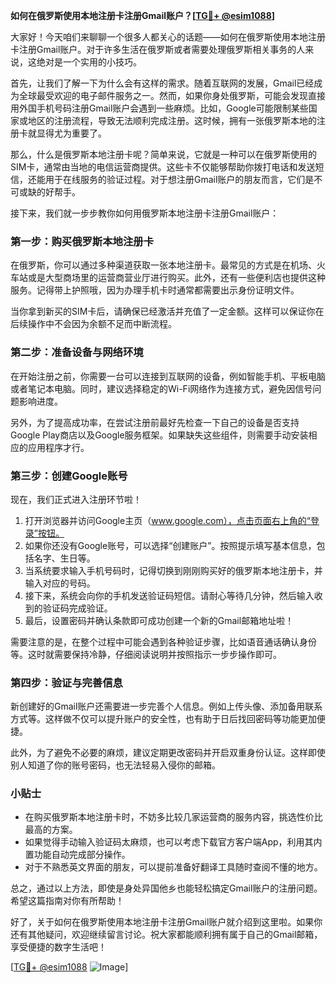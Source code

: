 **如何在俄罗斯使用本地注册卡注册Gmail账户？[[TG💪+ @esim1088](https://t.me/s/esim1088)]**

大家好！今天咱们来聊聊一个很多人都关心的话题——如何在俄罗斯使用本地注册卡注册Gmail账户。对于许多生活在俄罗斯或者需要处理俄罗斯相关事务的人来说，这绝对是一个实用的小技巧。

首先，让我们了解一下为什么会有这样的需求。随着互联网的发展，Gmail已经成为全球最受欢迎的电子邮件服务之一。然而，如果你身处俄罗斯，可能会发现直接用外国手机号码注册Gmail账户会遇到一些麻烦。比如，Google可能限制某些国家或地区的注册流程，导致无法顺利完成注册。这时候，拥有一张俄罗斯本地的注册卡就显得尤为重要了。

那么，什么是俄罗斯本地注册卡呢？简单来说，它就是一种可以在俄罗斯使用的SIM卡，通常由当地的电信运营商提供。这些卡不仅能够帮助你拨打电话和发送短信，还能用于在线服务的验证过程。对于想注册Gmail账户的朋友而言，它们是不可或缺的好帮手。

接下来，我们就一步步教你如何用俄罗斯本地注册卡注册Gmail账户：

### 第一步：购买俄罗斯本地注册卡

在俄罗斯，你可以通过多种渠道获取一张本地注册卡。最常见的方式是在机场、火车站或是大型商场里的运营商营业厅进行购买。此外，还有一些便利店也提供这种服务。记得带上护照哦，因为办理手机卡时通常都需要出示身份证明文件。

当你拿到新买的SIM卡后，请确保已经激活并充值了一定金额。这样可以保证你在后续操作中不会因为余额不足而中断流程。

### 第二步：准备设备与网络环境

在开始注册之前，你需要一台可以连接到互联网的设备，例如智能手机、平板电脑或者笔记本电脑。同时，建议选择稳定的Wi-Fi网络作为连接方式，避免因信号问题影响进度。

另外，为了提高成功率，在尝试注册前最好先检查一下自己的设备是否支持Google Play商店以及Google服务框架。如果缺失这些组件，则需要手动安装相应的应用程序才行。

### 第三步：创建Google账号

现在，我们正式进入注册环节啦！

1. 打开浏览器并访问Google主页（www.google.com），点击页面右上角的“登录”按钮。
2. 如果你还没有Google账号，可以选择“创建账户”。按照提示填写基本信息，包括名字、生日等。
3. 当系统要求输入手机号码时，记得切换到刚刚购买好的俄罗斯本地注册卡，并输入对应的号码。
4. 接下来，系统会向你的手机发送验证码短信。请耐心等待几分钟，然后输入收到的验证码完成验证。
5. 最后，设置密码并确认条款即可成功创建一个新的Gmail邮箱地址啦！

需要注意的是，在整个过程中可能会遇到各种验证步骤，比如语音通话确认身份等。这时就需要保持冷静，仔细阅读说明并按照指示一步步操作即可。

### 第四步：验证与完善信息

新创建好的Gmail账户还需要进一步完善个人信息。例如上传头像、添加备用联系方式等。这样做不仅可以提升账户的安全性，也有助于日后找回密码等功能更加便捷。

此外，为了避免不必要的麻烦，建议定期更改密码并开启双重身份认证。这样即使别人知道了你的账号密码，也无法轻易入侵你的邮箱。

### 小贴士

- 在购买俄罗斯本地注册卡时，不妨多比较几家运营商的服务内容，挑选性价比最高的方案。
- 如果觉得手动输入验证码太麻烦，也可以考虑下载官方客户端App，利用其内置功能自动完成部分操作。
- 对于不熟悉英文界面的朋友，可以提前准备好翻译工具随时查阅不懂的地方。

总之，通过以上方法，即使是身处异国他乡也能轻松搞定Gmail账户的注册问题。希望这篇指南对你有所帮助！

好了，关于如何在俄罗斯使用本地注册卡注册Gmail账户就介绍到这里啦。如果你还有其他疑问，欢迎继续留言讨论。祝大家都能顺利拥有属于自己的Gmail邮箱，享受便捷的数字生活吧！

[[TG💪+ @esim1088](https://t.me/s/esim1088) ![Image](https://i.postimg.cc/4NQfJmqS/Snipaste-2025-05-13-00-14-12.png)]